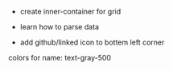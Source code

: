 

- create inner-container for grid 

- learn how to parse data

- add github/linked icon to bottem left corner

colors for name:
text-gray-500